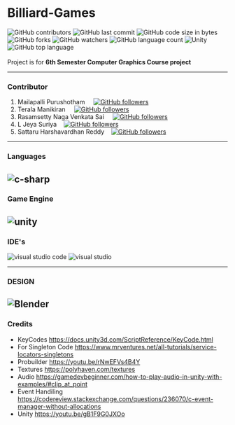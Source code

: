 # Billiard-Games

![GitHub contributors](https://img.shields.io/github/contributors/mani2002/Billiard-Games)
![GitHub last commit](https://img.shields.io/github/last-commit/mani2002/Billiard-Games)
![GitHub code size in bytes](https://img.shields.io/github/languages/code-size/mani2002/Billiard-Games)
![GitHub forks](https://img.shields.io/github/forks/mani2002/Billiard-Games)
![GitHub watchers](https://img.shields.io/github/watchers/mani2002/Billiard-Games)
![GitHub language count](https://img.shields.io/github/languages/count/mani2002/Billiard-Games)
![Unity](https://img.shields.io/static/v1?label=Unity&message=3D&color=blue&logo=Unity)
![GitHub top language](https://img.shields.io/github/languages/top/mani2002/Billiard-Games?label=CSharp&logo=CSharp)
<br/><br/>
Project is for **6th Semester Computer Graphics Course project**

---
### Contributor
1. Mailapalli Purushotham&nbsp;&nbsp;&nbsp;&nbsp; [![GitHub followers](https://img.shields.io/github/followers/purus15987?style=social)](https://github.com/purus15987) 
2. Terala Manikiran&nbsp;&nbsp;&nbsp;&nbsp; [![GitHub followers](https://img.shields.io/github/followers/mani2002?style=social)](https://github.com/mani2002)
3. Rasamsetty Naga Venkata Sai&nbsp;&nbsp;&nbsp;&nbsp; [![GitHub followers](https://img.shields.io/github/followers/nagavenkatasai27?style=social)](https://github.com/nagavenkatasai27)
4. L Jeya Suriya&nbsp;&nbsp;&nbsp; [![GitHub followers](https://img.shields.io/github/followers/jsuriya9102?style=social)](https://github.com/jsuriya9102)
5. Sattaru Harshavardhan Reddy&nbsp;&nbsp;&nbsp; [![GitHub followers](https://img.shields.io/github/followers/harshasattaru?style=social)](https://github.com/harshasattaru)
---

### Languages

![c-sharp](https://img.shields.io/badge/C%23-239120?style=for-the-badge&logo=c-sharp&logoColor=white)
---

### Game Engine

![unity](https://img.shields.io/badge/Unity-100000?style=for-the-badge&logo=unity&logoColor=white)
---

### IDE's

![visual studio code](https://img.shields.io/badge/Visual_Studio_Code-0078D4?style=for-the-badge&logo=visual%20studio%20code&logoColor=white)
![visual studio](https://img.shields.io/badge/Visual_Studio-5C2D91?style=for-the-badge&logo=visual%20studio&logoColor=white)

---

### DESIGN
![Blender](https://img.shields.io/badge/blender-%23F5792A.svg?style=for-the-badge&logo=blender&logoColor=white)
---

### Credits

- KeyCodes https://docs.unity3d.com/ScriptReference/KeyCode.html
- For Singleton Code https://www.mrventures.net/all-tutorials/service-locators-singletons
- Probuilder https://youtu.be/rNwEFVs4B4Y
- Textures https://polyhaven.com/textures
- Audio https://gamedevbeginner.com/how-to-play-audio-in-unity-with-examples/#clip_at_point
- Event Handiling https://codereview.stackexchange.com/questions/236070/c-event-manager-without-allocations
- Unity https://youtu.be/gB1F9G0JXOo


